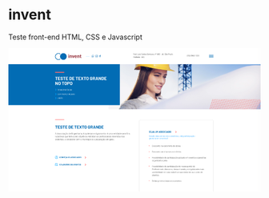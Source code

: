 # invent

Teste front-end HTML, CSS e Javascript

![Imagem site](https://raw.githubusercontent.com/vimendesilva/invent/master/img/Captura%20de%20tela%20de%202019-10-12%2012-22-07.png)
